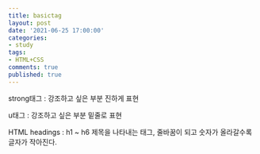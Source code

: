 ```yaml
---
title: basictag
layout: post
date: '2021-06-25 17:00:00'
categories:
- study
tags:
- HTML+CSS
comments: true
published: true
---
```


<script src="https://gist.github.com/parkhyoungmin/936b74c46fe74593640293b734e23d5e.js"></script>

strong태그 : 강조하고 싶은 부분 진하게 표현

u태그 : 강조하고 싶은 부분 밑줄로 표현

<script src="https://gist.github.com/parkhyoungmin/1b765cc388334920556cf96d63f33b47.js"></script>

HTML headings : h1 ~ h6 제목을 나타내는 태그, 줄바꿈이 되고 숫자가 올라갈수록 글자가 작아진다.
